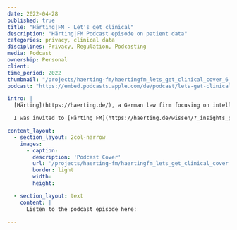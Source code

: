 ```yaml
---
date: 2022-04-28
published: true
title: "Härting|FM - Let's get clinical"
description: "Härting|FM Podcast episode on patient data"
categories: privacy, clinical data
disciplines: Privacy, Regulation, Podcasting
media: Podcast
ownership: Personal
client:
time_period: 2022
thumbnail: "/projects/haerting-fm/haertingfm_lets_get_clinical_cover_6_45.png"
podcast: "https://embed.podcasts.apple.com/de/podcast/lets-get-clinical-patientendaten-in-der-forschung/id1505632582?i=1000559025137"

intro: |
  [Härting](https://haerting.de/), a German law firm focusing on intellectual property and information technology law, produces a weekly podcast hosted by Dr. Martin Schirmbacher, a leading expert in the field. Each episode features Dr. Schirmbacher and a colleague discussing current developments in IT and IP law, joined by guests who bring specialized knowledge to the conversation.

  I was invited to [Härting FM](https://haerting.de/wissen/?_insights_podcast_series=haertingfm) to share my perspective on patient data regulations in German and Swiss research, exploring both the importance of data protection and how these necessary safeguards can present challenges for medical research.

content_layout:
  - section_layout: 2col-narrow
    images:
      - caption:
        description: 'Podcast Cover'
        url: '/projects/haerting-fm/haertingfm_lets_get_clinical_cover.png'
        border: light
        width:
        height:

  - section_layout: text
    content: |
      Listen to the podcast episode here:

---
```

